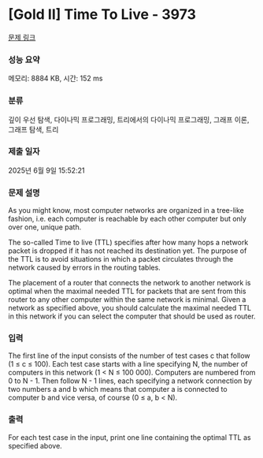# [Gold II] Time To Live - 3973 

[문제 링크](https://www.acmicpc.net/problem/3973) 

### 성능 요약

메모리: 8884 KB, 시간: 152 ms

### 분류

깊이 우선 탐색, 다이나믹 프로그래밍, 트리에서의 다이나믹 프로그래밍, 그래프 이론, 그래프 탐색, 트리

### 제출 일자

2025년 6월 9일 15:52:21

### 문제 설명

<p>As you might know, most computer networks are organized in a tree-like fashion, i.e. each computer is reachable by each other computer but only over one, unique path.</p>

<p>The so-called Time to live (TTL) specifies after how many hops a network packet is dropped if it has not reached its destination yet. The purpose of the TTL is to avoid situations in which a packet circulates through the network caused by errors in the routing tables.</p>

<p>The placement of a router that connects the network to another network is optimal when the maximal needed TTL for packets that are sent from this router to any other computer within the same network is minimal. Given a network as specified above, you should calculate the maximal needed TTL in this network if you can select the computer that should be used as router.</p>

### 입력 

 <p>The first line of the input consists of the number of test cases c that follow (1 ≤ c ≤ 100). Each test case starts with a line specifying N, the number of computers in this network (1 < N ≤ 100 000). Computers are numbered from 0 to N - 1. Then follow N - 1 lines, each specifying a network connection by two numbers a and b which means that computer a is connected to computer b and vice versa, of course (0 ≤ a, b < N).</p>

### 출력 

 <p>For each test case in the input, print one line containing the optimal TTL as specified above.</p>

